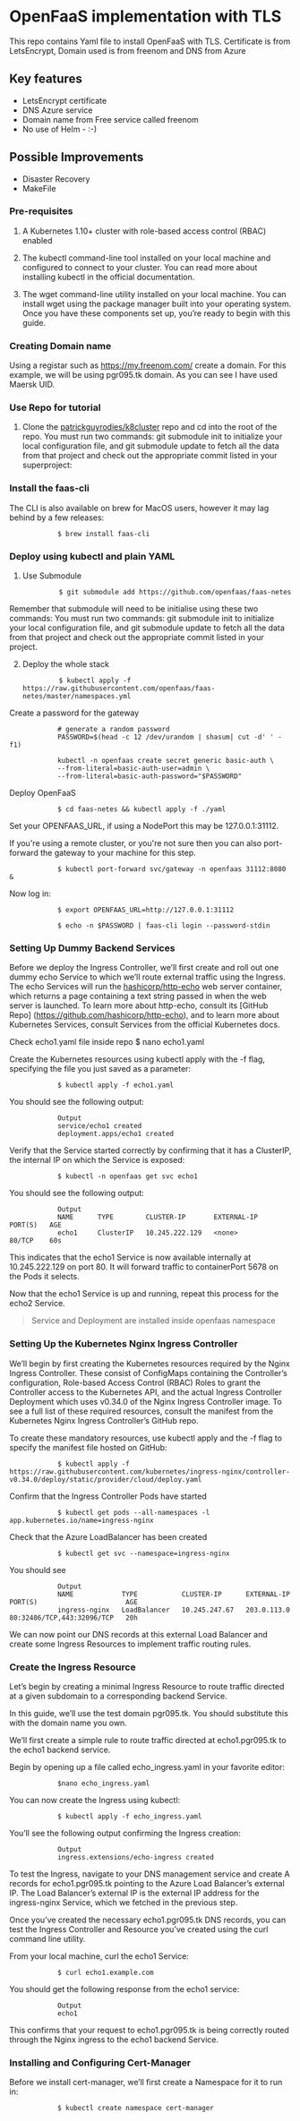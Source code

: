 # OpenFaaS implementation with TLS

This repo contains Yaml file to install OpenFaaS with TLS. Certificate is from LetsEncrypt, Domain used is from freenom and DNS from Azure

## Key features

* LetsEncrypt certificate
* DNS Azure service
* Domain name from Free service called freenom
* No use of Helm - :-)


## Possible Improvements
* Disaster Recovery
* MakeFile

### Pre-requisites

1. A Kubernetes 1.10+ cluster with role-based access control (RBAC) enabled

1. The kubectl command-line tool installed on your local machine and configured to connect to your cluster. You can read more about installing kubectl in the official documentation.

1. The wget command-line utility installed on your local machine. You can install wget using the package manager built into your operating system.
Once you have these components set up, you’re ready to begin with this guide.

### Creating Domain name

Using a registar such as https://my.freenom.com/ create a domain. For this example, we will be using pgr095.tk domain. As you can see I have used Maersk UID.

### Use Repo for tutorial
1. Clone the [patrickguyrodies/k8cluster](bitbucket.org:patrickguyrodies/openfaas.git) repo and cd into the root of the repo.
You must run two commands: git submodule init to initialize your local configuration file, and git submodule update to fetch all the data from that project and check out the appropriate commit listed in your superproject:

### Install the faas-cli
The CLI is also available on brew for MacOS users, however it may lag behind by a few releases:


                $ brew install faas-cli

### Deploy using kubectl and plain YAML

1. Use Submodule

                $ git submodule add https://github.com/openfaas/faas-netes

Remember that submodule will need to be initialise using these two commands:  You must run two commands: git submodule init to initialize your local configuration file, and git submodule update to fetch all the data from that project and check out the appropriate commit listed in your project.

2. Deploy the whole stack

                $ kubectl apply -f https://raw.githubusercontent.com/openfaas/faas-netes/master/namespaces.yml

Create a password for the gateway

                # generate a random password
                PASSWORD=$(head -c 12 /dev/urandom | shasum| cut -d' ' -f1)

                kubectl -n openfaas create secret generic basic-auth \
                --from-literal=basic-auth-user=admin \
                --from-literal=basic-auth-password="$PASSWORD"

Deploy OpenFaaS

                $ cd faas-netes && kubectl apply -f ./yaml

Set your OPENFAAS_URL, if using a NodePort this may be 127.0.0.1:31112.

If you're using a remote cluster, or you're not sure then you can also port-forward the gateway to your machine for this step.


                $ kubectl port-forward svc/gateway -n openfaas 31112:8080 &

Now log in:

                $ export OPENFAAS_URL=http://127.0.0.1:31112

                $ echo -n $PASSWORD | faas-cli login --password-stdin

### Setting Up Dummy Backend Services
Before we deploy the Ingress Controller, we’ll first create and roll out one dummy echo Service to which we’ll route external traffic using the Ingress. The echo Services will run the [hashicorp/http-echo](https://hub.docker.com/r/hashicorp/http-echo/) web server container, which returns a page containing a text string passed in when the web server is launched. To learn more about http-echo, consult its [GitHub Repo] (https://github.com/hashicorp/http-echo), and to learn more about Kubernetes Services, consult Services from the official Kubernetes docs.

Check echo1.yaml file inside repo
                $ nano echo1.yaml

Create the Kubernetes resources using kubectl apply with the -f flag, specifying the file you just saved as a parameter:

                $ kubectl apply -f echo1.yaml

You should see the following output:

                Output
                service/echo1 created
                deployment.apps/echo1 created

Verify that the Service started correctly by confirming that it has a ClusterIP, the internal IP on which the Service is exposed:

                $ kubectl -n openfaas get svc echo1

You should see the following output:

                Output
                NAME      TYPE        CLUSTER-IP       EXTERNAL-IP   PORT(S)   AGE
                echo1     ClusterIP   10.245.222.129   <none>        80/TCP    60s

This indicates that the echo1 Service is now available internally at 10.245.222.129 on port 80. It will forward traffic to containerPort 5678 on the Pods it selects.

Now that the echo1 Service is up and running, repeat this process for the echo2 Service.
> Service and Deployment are installed inside openfaas namespace

### Setting Up the Kubernetes Nginx Ingress Controller


We’ll begin by first creating the Kubernetes resources required by the Nginx Ingress Controller. These consist of ConfigMaps containing the Controller’s configuration, Role-based Access Control (RBAC) Roles to grant the Controller access to the Kubernetes API, and the actual Ingress Controller Deployment which uses v0.34.0 of the Nginx Ingress Controller image. To see a full list of these required resources, consult the manifest from the Kubernetes Nginx Ingress Controller’s GitHub repo.

To create these mandatory resources, use kubectl apply and the -f flag to specify the manifest file hosted on GitHub:

                $ kubectl apply -f https://raw.githubusercontent.com/kubernetes/ingress-nginx/controller-v0.34.0/deploy/static/provider/cloud/deploy.yaml

Confirm that the Ingress Controller Pods have started

                $ kubectl get pods --all-namespaces -l app.kubernetes.io/name=ingress-nginx

Check that the Azure LoadBalancer has been created

                $ kubectl get svc --namespace=ingress-nginx

You should see

                Output
                NAME            TYPE           CLUSTER-IP      EXTERNAL-IP       PORT(S)                      AGE
                ingress-nginx   LoadBalancer   10.245.247.67   203.0.113.0   80:32486/TCP,443:32096/TCP   20h

We can now point our DNS records at this external Load Balancer and create some Ingress Resources to implement traffic routing rules.

### Create the Ingress Resource

Let’s begin by creating a minimal Ingress Resource to route traffic directed at a given subdomain to a corresponding backend Service.

In this guide, we’ll use the test domain pgr095.tk. You should substitute this with the domain name you own.

We’ll first create a simple rule to route traffic directed at echo1.pgr095.tk to the echo1 backend service.

Begin by opening up a file called echo_ingress.yaml in your favorite editor:

                $nano echo_ingress.yaml

You can now create the Ingress using kubectl:

                $ kubectl apply -f echo_ingress.yaml
You’ll see the following output confirming the Ingress creation:

                Output
                ingress.extensions/echo-ingress created

To test the Ingress, navigate to your DNS management service and create A records for echo1.pgr095.tk pointing to the Azure Load Balancer’s external IP. The Load Balancer’s external IP is the external IP address for the ingress-nginx Service, which we fetched in the previous step. 

Once you’ve created the necessary echo1.pgr095.tk DNS records, you can test the Ingress Controller and Resource you’ve created using the curl command line utility.

From your local machine, curl the echo1 Service:

                $ curl echo1.example.com

You should get the following response from the echo1 service:

                Output
                echo1

This confirms that your request to echo1.pgr095.tk is being correctly routed through the Nginx ingress to the echo1 backend Service.

### Installing and Configuring Cert-Manager

Before we install cert-manager, we’ll first create a Namespace for it to run in:

                $ kubectl create namespace cert-manager